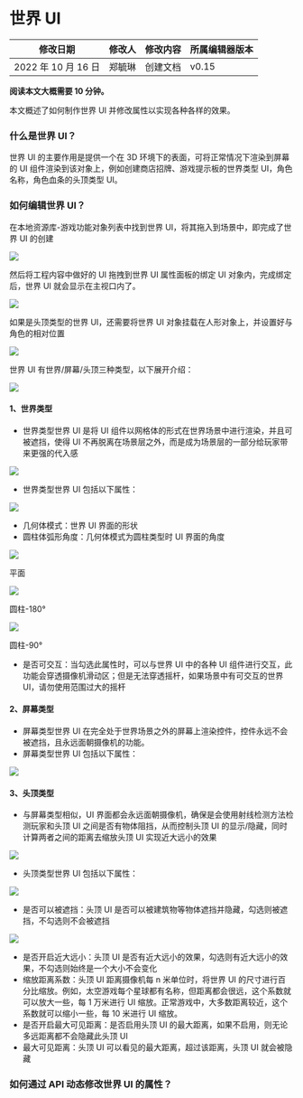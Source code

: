 # 世界 UI

| 修改日期            | 修改人 | 修改内容 | 所属编辑器版本 |
| ------------------- | ------ | -------- | -------------- |
| 2022 年 10 月 16 日 | 郑毓琳 | 创建文档 | v0.15          |

**阅读本文大概需要 10 分钟。**

本文概述了如何制作世界 UI 并修改属性以实现各种各样的效果。

### 什么是世界 UI？

世界 UI 的主要作用是提供一个在 3D 环境下的表面，可将正常情况下渲染到屏幕的 UI 组件渲染到该对象上，例如创建商店招牌、游戏提示板的世界类型 UI，角色名称，角色血条的头顶类型 UI。

### 如何编辑世界 UI？

在本地资源库-游戏功能对象列表中找到世界 UI，将其拖入到场景中，即完成了世界 UI 的创建

![](static/boxcnMAmfHx6NhmeQlI5WttEcBg.png)

然后将工程内容中做好的 UI 拖拽到世界 UI 属性面板的绑定 UI 对象内，完成绑定后，世界 UI 就会显示在主视口内了。

![](static/boxcn5bJpAzEDxH62UBGXEMSzje.png)

如果是头顶类型的世界 UI，还需要将世界 UI 对象挂载在人形对象上，并设置好与角色的相对位置

![](static/boxcnh3ZKjUW4hPDoUebDJpxibb.png)

世界 UI 有世界/屏幕/头顶三种类型，以下展开介绍：

![](static/boxcnSiYETEQoInLIIKD3igZLKG.png)

#### 1、世界类型

- 世界类型世界 UI 是将 UI 组件以网格体的形式在世界场景中进行渲染，并且可被遮挡，使得 UI 不再脱离在场景层之外，而是成为场景层的一部分给玩家带来更强的代入感

![](static/boxcnVgh5EbM2vbw1AMQmcCHqEh.gif)

- 世界类型世界 UI 包括以下属性：

![](static/boxcnO0ueU8B4l5fbDOeqnLfZCd.png)

- 几何体模式：世界 UI 界面的形状
- 圆柱体弧形角度：几何体模式为圆柱类型时 UI 界面的角度

![](static/boxcnvgokdofzQGlE73RbbYxgOf.png)

平面

![](static/boxcnm5y0cKMp5pQXcPuxpQ72re.png)

圆柱-180°

![](static/boxcnO72wfYkyGb5cTId6PxhZgd.png)

圆柱-90°

- 是否可交互：当勾选此属性时，可以与世界 UI 中的各种 UI 组件进行交互，此功能会穿透摄像机滑动区；但是无法穿透摇杆，如果场景中有可交互的世界 UI，请勿使用范围过大的摇杆

#### 2、屏幕类型

- 屏幕类型世界 UI 在完全处于世界场景之外的屏幕上渲染控件，控件永远不会被遮挡，且永远面朝摄像机的功能。
- 屏幕类型世界 UI 包括以下属性：

![](static/boxcnJzF544YortUqz5G3qKLq2d.png)

#### 3、头顶类型

- 与屏幕类型相似，UI 界面都会永远面朝摄像机，确保是会使用射线检测方法检测玩家和头顶 UI 之间是否有物体阻挡，从而控制头顶 UI 的显示/隐藏，同时计算两者之间的距离去缩放头顶 UI 实现近大远小的效果

![](static/boxcnmKgmjBq5zyiJcVHzX6lfx2.gif)

- 头顶类型世界 UI 包括以下属性：

![](static/boxcnOF8IMf72zFgc4gjb0ly3Dc.png)

- 是否可以被遮挡：头顶 UI 是否可以被建筑物等物体遮挡并隐藏，勾选则被遮挡，不勾选则不会被遮挡

![](static/boxcnr9dxDZFTP5SnWUDGMgISMd.gif)

- 是否开启近大远小：头顶 UI 是否有近大远小的效果，勾选则有近大远小的效果，不勾选则始终是一个大小不会变化
- 缩放距离系数：头顶 UI 距离摄像机每 n 米单位时，将世界 UI 的尺寸进行百分比缩放。例如，太空游戏每个星球都有名称，但距离都会很远，这个系数就可以放大一些，每 1 万米进行 UI 缩放。正常游戏中，大多数距离较近，这个系数就可以缩小一些，每 10 米进行 UI 缩放。
- 是否开启最大可见距离：是否启用头顶 UI 的最大距离，如果不启用，则无论多远距离都不会隐藏此头顶 UI
- 最大可见距离：头顶 UI 可以看见的最大距离，超过该距离，头顶 UI 就会被隐藏

### 如何通过 API 动态修改世界 UI 的属性？

